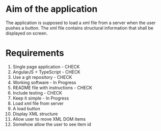 # Aim of the application
The application is supposed to load a xml file from a server when the user pushes a button.
The xml file contains structural information that shall be displayed on screen.

# Requirements
1. Single page application - CHECK
2. AngularJS + TypeScript - CHECK
3. Use a git repository - CHECK
4. Working software - In Progress
5. README file with instructions - CHECK
6. Include testing - CHECK
7. Keep it simple - In Progress
8. Load xml file from server
9. A load button
10. Display XML structure
11. Allow user to move XML DOM items
12. Somehow allow the user to see item id
